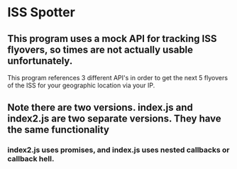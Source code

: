 # ISS Spotter 

## This program uses a mock API for tracking ISS flyovers, so times are not actually usable unfortunately.

This program references 3 different API's in order to get the next 5 flyovers of the ISS for your geographic location via your IP.


## Note there are two versions. index.js and index2.js are two separate versions. They have the same functionality

### index2.js uses promises, and index.js uses nested callbacks or callback hell.
